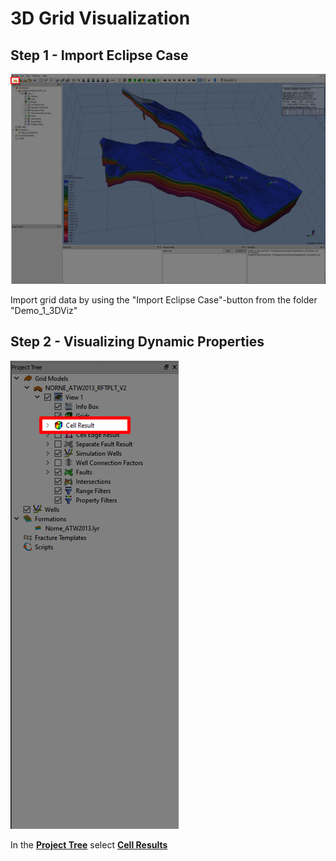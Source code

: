 # 3D Grid Visualization

## Step 1 - Import Eclipse Case

![Image](Resources/Pictures/import_eclipse.png)

Import grid data by using the "Import Eclipse Case"-button from the folder "Demo_1_3DViz"

## Step 2 - Visualizing Dynamic Properties

![Cell Results](Resources/Pictures/cell_results.png)

In the [**Project Tree**](../Demo_0_Interface/Demo_0_Interface.md#project-tree) select [**Cell Results**](../Demo_0_Interface/Demo_0_Interface.md#cell-results) 